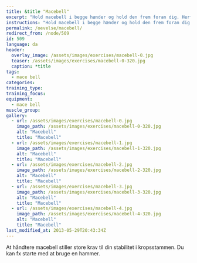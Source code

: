 ```yaml
---
title: &title "Macebell"
excerpt: "Hold macebell i begge hænder og hold den frem foran dig. Herfra skal du svinge den rundt om hovedet og slutte i samme position, som du startede."
instructions: "Hold macebell i begge hænder og hold den frem foran dig. Herfra skal du svinge den rundt om hovedet og slutte i samme position, som du startede."
permalink: /oevelse/macebell/
redirect_from: /node/509
id: 509
language: da
header:
  overlay_image: /assets/images/exercises/macebell-0.jpg
  teaser: /assets/images/exercises/macebell-0-320.jpg
  caption: *title
tags:
  - mace bell
categories:
training_type: 
training_focus: 
equipment:
  - mace bell
muscle_group:
gallery:
  - url: /assets/images/exercises/macebell-0.jpg
    image_path: /assets/images/exercises/macebell-0-320.jpg
    alt: "Macebell"
    title: "Macebell"
  - url: /assets/images/exercises/macebell-1.jpg
    image_path: /assets/images/exercises/macebell-1-320.jpg
    alt: "Macebell"
    title: "Macebell"
  - url: /assets/images/exercises/macebell-2.jpg
    image_path: /assets/images/exercises/macebell-2-320.jpg
    alt: "Macebell"
    title: "Macebell"
  - url: /assets/images/exercises/macebell-3.jpg
    image_path: /assets/images/exercises/macebell-3-320.jpg
    alt: "Macebell"
    title: "Macebell"
  - url: /assets/images/exercises/macebell-4.jpg
    image_path: /assets/images/exercises/macebell-4-320.jpg
    alt: "Macebell"
    title: "Macebell"
last_modified_at: 2013-05-29T20:43:34Z
---
```


At håndtere macebell stiller store krav til din stabilitet i kropsstammen. Du kan fx starte med at bruge en hammer.
